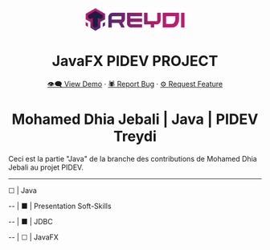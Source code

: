 <a name="readme-top"></a>
<div align="center">

<!-- Add your project logo if you have any -->
<img  width=40% src="readmeImages/treydi3.png" alt="Project logo" >
<h1 align="center"><b>JavaFX PIDEV PROJECT</b></h1> 
<!-- Add your project live demo link here -->
<a href="https://github.com/MoezBenHassen/Treydi-Desktop"> 👁‍🗨 View Demo</a>
·
<!-- Add you issue link here -->
<a href="https://github.com/MoezBenHassen/Treydi-Desktop/issues"> 🕷 Report Bug</a>
·
<!-- Add you issue/discussion link here too -->
<a href="https://github.com/MoezBenHassen/Treydi-Desktop/issues"> ⚙ Request Feature</a>
<br>

 # Mohamed Dhia Jebali | Java | PIDEV Treydi

 </div>
Ceci est la partie "Java" de la branche des contributions de Mohamed Dhia Jebali au projet PIDEV.

------------------------------------------------------------------------------------------------------------------------------------------------------------------------

☐ | Java

-- | ■ | Presentation Soft-Skills

-- | ■ | JDBC

-- | ☐ | JavaFX
